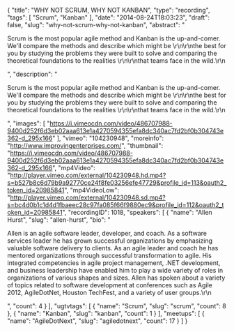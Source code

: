 {
  "title": "WHY NOT SCRUM, WHY NOT KANBAN",
  "type": "recording",
  "tags": [
    "Scrum",
    "Kanban"
  ],
  "date": "2014-08-24T18:03:23",
  "draft": false,
  "slug": "why-not-scrum-why-not-kanban",
  "abstract": "<p>Scrum is the most popular agile method and Kanban is the up-and-comer. We'll compare the methods and describe which might be \r\n\r\nthe best for you by studying the problems they were built to solve and comparing the theoretical foundations to the realities \r\n\r\nthat teams face in the wild.\r\n</p>",
  "description": "<p>Scrum is the most popular agile method and Kanban is the up-and-comer. We'll compare the methods and describe which might be \r\n\r\nthe best for you by studying the problems they were built to solve and comparing the theoretical foundations to the realities \r\n\r\nthat teams face in the wild.\r\n</p>",
  "images": [
    "https://i.vimeocdn.com/video/486707988-9400d252f6d3eb02aaa613e1a4270594355efa8dc340ac7fd2bf0b304743e362-d_295x166"
  ],
  "vimeo": "104230948",
  "moreinfo": "http://www.improvingenterprises.com/",
  "thumbnail": "https://i.vimeocdn.com/video/486707988-9400d252f6d3eb02aaa613e1a4270594355efa8dc340ac7fd2bf0b304743e362-d_295x166",
  "mp4Video": "http://player.vimeo.com/external/104230948.hd.mp4?s=b527b8c6d79b9a92770ce24f8fe03256efe47729&profile_id=113&oauth2_token_id=20985841",
  "mp4VideoLow": "http://player.vimeo.com/external/104230948.sd.mp4?s=bc4d0b1c1d4d1fbaeec28c97fa085f66f9880ec9&profile_id=112&oauth2_token_id=20985841",
  "recordingID": 1018,
  "speakers": [
    {
      "name": "Allen Hurst",
      "slug": "allen-hurst",
      "bio": "<p>Allen is an agile software leader, developer, and coach. As a software services leader he has grown successful organizations by emphasizing valuable software delivery to clients. As an agile leader and coach he has mentored organizations through successful transformation to agile. His integrated competencies in agile project management, .NET development, and business leadership have enabled him to play a wide variety of roles in organizations of various shapes and sizes. Allen has spoken about a variety of topics related to software development at conferences such as Agile 2012, AgileDotNet, Houston TechFest, and a variety of user groups.\r\n</p>",
      "count": 4
    }
  ],
  "ugtvtags": [
    {
      "name": "Scrum",
      "slug": "scrum",
      "count": 8
    },
    {
      "name": "Kanban",
      "slug": "kanban",
      "count": 1
    }
  ],
  "meetups": [
    {
      "name": "AgileDotNext",
      "slug": "agiledotnext",
      "count": 17
    }
  ]
}